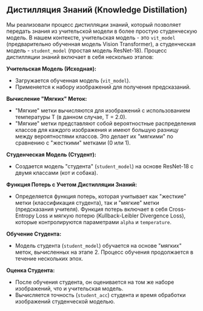 ## Дистилляция Знаний (Knowledge Distillation)

Мы реализовали процесс дистилляции знаний, который позволяет передать знания из учительской модели в более простую студенческую модель. В нашем контексте, учительская модель - это `vit_model` (предварительно обученная модель Vision Transformer), а студенческая модель - `student_model` (простая модель ResNet-18). Процесс дистилляции знаний включает в себя несколько этапов:

**Учительская Модель (Исходная):**
- Загружается обученная модель (`vit_model`).
- Применяется к набору изображений для получения предсказаний.

**Вычисление "Мягких" Меток:**
- "Мягкие" метки вычисляются для изображений с использованием температуры T (в данном случае, T = 2.0).
- "Мягкие" метки представляют собой вероятностные распределения классов для каждого изображения и имеют большую разницу между вероятностями классов. Это делает их "мягкими" по сравнению с "жесткими" метками (0 или 1).

**Студенческая Модель (Студент):**
- Создается модель "студента" (`student_model`) на основе ResNet-18 с двумя классами (кот и собака).

**Функция Потерь с Учетом Дистилляции Знаний:**
- Определяется функция потерь, которая учитывает как "жесткие" метки (классификация студента), так и "мягкие" метки (предсказания учителя). Функция потерь включает в себя Cross-Entropy Loss и мягкую потерю (Kullback-Leibler Divergence Loss), которые контролируются параметрами `alpha` и `temperature`.

**Обучение Студента:**
- Модель студента (`student_model`) обучается на основе "мягких" меток, вычисленных на этапе 2. Процесс обучения продолжается в течение нескольких эпох.

**Оценка Студента:**
- После обучения студента, он оценивается на том же наборе изображений, что и учительская модель.
- Вычисляется точность (`student_acc`) студента и время обработки изображений студенческой моделью.
